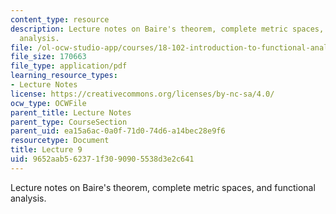```yaml
---
content_type: resource
description: Lecture notes on Baire's theorem, complete metric spaces, and functional
  analysis.
file: /ol-ocw-studio-app/courses/18-102-introduction-to-functional-analysis-spring-2009/9652aab562371f3090905538d3e2c641_MIT18_102s09_lec09.pdf
file_size: 170663
file_type: application/pdf
learning_resource_types:
- Lecture Notes
license: https://creativecommons.org/licenses/by-nc-sa/4.0/
ocw_type: OCWFile
parent_title: Lecture Notes
parent_type: CourseSection
parent_uid: ea15a6ac-0a0f-71d0-74d6-a14bec28e9f6
resourcetype: Document
title: Lecture 9
uid: 9652aab5-6237-1f30-9090-5538d3e2c641
---
```

Lecture notes on Baire's theorem, complete metric spaces, and functional analysis.